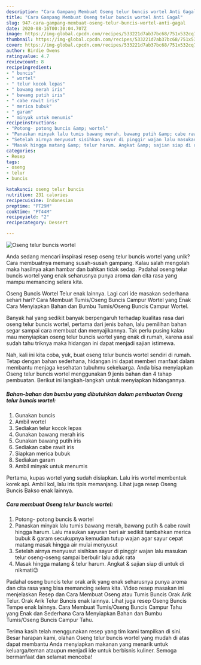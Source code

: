 ```yaml
---
description: "Cara Gampang Membuat Oseng telur buncis wortel Anti Gagal"
title: "Cara Gampang Membuat Oseng telur buncis wortel Anti Gagal"
slug: 947-cara-gampang-membuat-oseng-telur-buncis-wortel-anti-gagal
date: 2020-08-16T00:30:04.707Z
image: https://img-global.cpcdn.com/recipes/533221d7ab37bc68/751x532cq70/oseng-telur-buncis-wortel-foto-resep-utama.jpg
thumbnail: https://img-global.cpcdn.com/recipes/533221d7ab37bc68/751x532cq70/oseng-telur-buncis-wortel-foto-resep-utama.jpg
cover: https://img-global.cpcdn.com/recipes/533221d7ab37bc68/751x532cq70/oseng-telur-buncis-wortel-foto-resep-utama.jpg
author: Birdie Owens
ratingvalue: 4.7
reviewcount: 8
recipeingredient:
- " buncis"
- " wortel"
- " telur kocok lepas"
- " bawang merah iris"
- " bawang putih iris"
- " cabe rawit iris"
- " merica bubuk"
- " garam"
- " minyak untuk menumis"
recipeinstructions:
- "Potong- potong buncis &amp; wortel"
- "Panaskan minyak lalu tumis bawang merah, bawang putih &amp; cabe rawit hingga harum. Lalu masukan sayuran beri air sedikit tambahkan merica bubuk &amp; garam secukupnya kemudian tutup wajan agar sayur cepat matang masak hingga air mulai menyusut"
- "Setelah airnya menyusut sisihkan sayur di pinggir wajan lalu masukan telur oseng-oseng sampai berbulir lalu aduk rata"
- "Masak hingga matang &amp; telur harum. Angkat &amp; sajian siap di untuk di nikmati😉"
categories:
- Resep
tags:
- oseng
- telur
- buncis

katakunci: oseng telur buncis 
nutrition: 231 calories
recipecuisine: Indonesian
preptime: "PT29M"
cooktime: "PT44M"
recipeyield: "2"
recipecategory: Dessert

---
```



![Oseng telur buncis wortel](https://img-global.cpcdn.com/recipes/533221d7ab37bc68/751x532cq70/oseng-telur-buncis-wortel-foto-resep-utama.jpg)

Anda sedang mencari inspirasi resep oseng telur buncis wortel yang unik? Cara membuatnya memang susah-susah gampang. Kalau salah mengolah maka hasilnya akan hambar dan bahkan tidak sedap. Padahal oseng telur buncis wortel yang enak seharusnya punya aroma dan cita rasa yang mampu memancing selera kita.

Oseng Buncis Wortel Telur enak lainnya. Lagi cari ide masakan sederhana sehari hari? Cara Membuat Tumis/Oseng Buncis Campur Wortel yang Enak Cara Menyiapkan Bahan dan Bumbu Tumis/Oseng Buncis Campur Wortel.

Banyak hal yang sedikit banyak berpengaruh terhadap kualitas rasa dari oseng telur buncis wortel, pertama dari jenis bahan, lalu pemilihan bahan segar sampai cara membuat dan menyajikannya. Tak perlu pusing kalau mau menyiapkan oseng telur buncis wortel yang enak di rumah, karena asal sudah tahu triknya maka hidangan ini dapat menjadi sajian istimewa.


Nah, kali ini kita coba, yuk, buat oseng telur buncis wortel sendiri di rumah. Tetap dengan bahan sederhana, hidangan ini dapat memberi manfaat dalam membantu menjaga kesehatan tubuhmu sekeluarga. Anda bisa menyiapkan Oseng telur buncis wortel menggunakan 9 jenis bahan dan 4 tahap pembuatan. Berikut ini langkah-langkah untuk menyiapkan hidangannya.

<!--inarticleads1-->

##### Bahan-bahan dan bumbu yang dibutuhkan dalam pembuatan Oseng telur buncis wortel:

1. Gunakan  buncis
1. Ambil  wortel
1. Sediakan  telur kocok lepas
1. Gunakan  bawang merah iris
1. Gunakan  bawang putih iris
1. Sediakan  cabe rawit iris
1. Siapkan  merica bubuk
1. Sediakan  garam
1. Ambil  minyak untuk menumis


Pertama, kupas wortel yang sudah disiapkan. Lalu iris wortel membentuk korek api. Ambil kol, lalu iris tipis memanjang. Lihat juga resep Oseng Buncis Bakso enak lainnya. 

<!--inarticleads2-->

##### Cara membuat Oseng telur buncis wortel:

1. Potong- potong buncis &amp; wortel
1. Panaskan minyak lalu tumis bawang merah, bawang putih &amp; cabe rawit hingga harum. Lalu masukan sayuran beri air sedikit tambahkan merica bubuk &amp; garam secukupnya kemudian tutup wajan agar sayur cepat matang masak hingga air mulai menyusut
1. Setelah airnya menyusut sisihkan sayur di pinggir wajan lalu masukan telur oseng-oseng sampai berbulir lalu aduk rata
1. Masak hingga matang &amp; telur harum. Angkat &amp; sajian siap di untuk di nikmati😉


Padahal oseng buncis telur orak arik yang enak seharusnya punya aroma dan cita rasa yang bisa memancing selera kita. Video resep masakan ini menjelaskan Resep dan Cara Membuat Oseng atau Tumis Buncis Orak Arik Telur. Orak Arik Telur Buncis enak lainnya. Lihat juga resep Oseng Buncis Tempe enak lainnya. Cara Membuat Tumis/Oseng Buncis Campur Tahu yang Enak dan Sederhana Cara Menyiapkan Bahan dan Bumbu Tumis/Oseng Buncis Campur Tahu. 

Terima kasih telah menggunakan resep yang tim kami tampilkan di sini. Besar harapan kami, olahan Oseng telur buncis wortel yang mudah di atas dapat membantu Anda menyiapkan makanan yang menarik untuk keluarga/teman ataupun menjadi ide untuk berbisnis kuliner. Semoga bermanfaat dan selamat mencoba!
